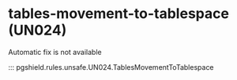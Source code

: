 # tables-movement-to-tablespace (UN024)

Automatic fix is not available

::: pgshield.rules.unsafe.UN024.TablesMovementToTablespace

